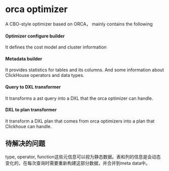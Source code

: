 # orca optimizer

A CBO-style optimizer based on ORCA， mainly contains the following

#### Optimizer configure builder

It defines the cost model and cluster information

#### Metadata builder

It provides statistics for tables and its columns. And some information about ClickHouse operators and data types.

#### Query to DXL transformer

It transforms a ast query into a DXL that the orca optimizer can handle.

#### DXL to plan transformer

It transform a DXL plan that comes from orca optimizers into a plan that Clickhoue can handle.


## 待解决的问题

type, operator, function这些元信息可以视为静态数据。表和列的信息是会动态变化的，在每次查询时需要重新构建这部分数据，并合并到meta data中。